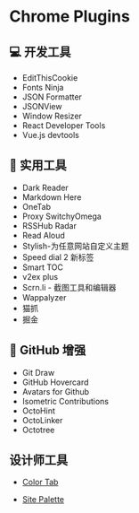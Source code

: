 #  Chrome Plugins

## 💻 开发工具

* EditThisCookie
* Fonts Ninja
* JSON Formatter
* JSONView
* Window Resizer
* React Developer Tools
* Vue.js devtools

## 🔧 实用工具

* Dark Reader
* Markdown Here
* OneTab
* Proxy SwitchyOmega
* RSSHub Radar
* Read Aloud
* Stylish-为任意网站自定义主题
* Speed dial 2 新标签
* Smart TOC
* v2ex plus
* Scrn.li - 截图工具和编辑器
* Wappalyzer
* 猫抓
* 掘金

## 🌈 GitHub 增强

* Git Draw
* GitHub Hovercard
* Avatars for Github
* Isometric Contributions
* OctoHint
* OctoLinker
* Octotree

## 设计师工具

* [Color Tab](https://chrome.google.com/webstore/detail/color-tab/hchlgfaicmddilenlflajnmomalehbom/related)

* [Site Palette](https://chrome.google.com/webstore/detail/site-palette/pekhihjiehdafocefoimckjpbkegknoh)

